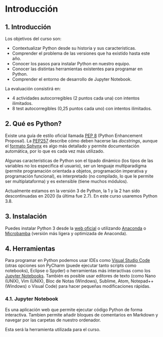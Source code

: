 # Introducción

## 1. Introducción
Los objetivos del curso son:
- Contextualizar Python desde su historia y sus características.
- Comprender el problema de las versiones que ha existido hasta este año.
- Conocer los pasos para instalar Python en nuestro equipo.
- Conocer las distintas herramientas existentes para programar en Python.
- Comprender el entorno de desarrollo de Jupyter Notebook.

La evaluación consistirá en:
- 4 actividades autocorregibles (2 puntos cada una) con intentos ilimitados.
- 8 test autocorregibles (0,25 puntos cada uno) con intentos ilimitados.

## 2. Qué es Python?
Existe una guía de estilo oficial llamada [PEP 8](https://peps.python.org/pep-0008/)  (Python Enhancement Proposal). La [PEP257](https://peps.python.org/pep-0257/) describe cómo deben hacerse las *docstrings*, aunque el [formato Sphynx](https://www.sphinx-doc.org/en/master/usage/domains/python.html) es algo más detallado y permite documentación automática, por lo que es cada vez más utilizado.

Algunas características de Python son el tipado dinámico (los tipos de las variables no los especifica el usuario), ser un lenguaje multiparadigma (permite programación orientada a objetos, programación imperativa y programación funcional), es interpretado (no compilado, lo que le permite ser multiplataforma) y es extensible (tiene muchos módulos).

Actualmente estamos en la versión 3 de Python, la 1 y la 2 han sido descontinuadas en 2020 (la última fue 2.7). En este curso usaremos Python 3.8.

## 3. Instalación
Puedes instalar Python 3 desde la [web oficial](https://www.python.org/downloads/) o utilizando [Anaconda](https://www.anaconda.com/download) o [Microbamba](https://mamba.readthedocs.io/en/latest/installation/micromamba-installation.html) (versión más ligera y optimizada de Anaconda).

## 4. Herramientas
Para programar en Python podemos usar IDEs como [Visual Studio Code](https://code.visualstudio.com/) (otras opciones son PyCharm (puede ejecutar tanto scripts como notebooks), Eclipse o Spyder) o herramientas más interactivas como los [Jupyter Notebooks](https://jupyter.org/). También es posible usar editores de texto (como Nano (UNIX), Vim (UNIX), Bloc de Notas (Windows), Sublime, Atom, Notepad++ (Windows) o Visual Code) para hacer pequeñas modificaciones rápidas.

### 4.1. Jupyter Notebook
Es una aplicación web que permite ejecutar código Python de forma interactiva. Tambien permite añadir bloques de comentarios en Markdown y navegar por las carpetas de nuestro ordenador.

Esta será la herramienta utilizada para el curso.
